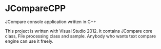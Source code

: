 JCompareCPP
===========

JCompare console application written in C++

This project is written with Visual Studio 2012.
It contains JCompare core class, File processing class and sample.
Anybody who wants text compare engine can use it freely.
